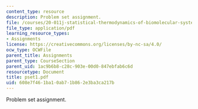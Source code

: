 ```yaml
---
content_type: resource
description: Problem set assignment.
file: /courses/20-011j-statistical-thermodynamics-of-biomolecular-systems-be-011j-spring-2004/608e7f461ba10ab71b862e3ba3ca217b_pset1.pdf
file_type: application/pdf
learning_resource_types:
- Assignments
license: https://creativecommons.org/licenses/by-nc-sa/4.0/
ocw_type: OCWFile
parent_title: Assignments
parent_type: CourseSection
parent_uid: 1ac9b6b8-c28c-903e-00d0-847ebfab6c6d
resourcetype: Document
title: pset1.pdf
uid: 608e7f46-1ba1-0ab7-1b86-2e3ba3ca217b
---
```

Problem set assignment.